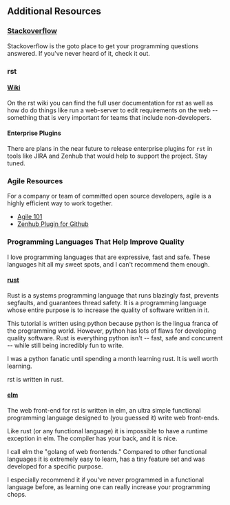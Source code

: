 ## Additional Resources

### [Stackoverflow][1]
Stackoverflow is the goto place to get your programming questions answered.
If you've never heard of it, check it out.

### rst
#### [Wiki][2]
On the rst wiki you can find the full user documentation for
rst as well as how do do things like run a web-server to
edit requirements on the web -- something that is
very important for teams that include non-developers.

#### Enterprise Plugins
There are plans in the near future to release enterprise plugins for
`rst` in tools like JIRA and Zenhub that would help to support the project.
Stay tuned.

### Agile Resources
For a company or team of committed open source developers,
agile is a highly efficient way to work together.

- [Agile 101][20]
- [Zenhub Plugin for Github][21]

### Programming Languages That Help Improve Quality
I love programming languages that are expressive, fast and safe.
These languages hit all my sweet spots, and I can't recommend them
enough.

#### [rust][40]
Rust is a systems programming language that runs blazingly fast, prevents
segfaults, and guarantees thread safety. It is a programming language whose entire
purpose is to increase the quality of software written in it.

This tutorial is written using python because python is the lingua franca
of the programming world. However, python has lots of flaws for
developing quality software. Rust is everything python isn't -- fast,
safe and concurrent -- while still being incredibly fun to write.

I was a python fanatic until spending a month learning rust. It is
well worth learning.

rst is written in rust.

#### [elm][41]
The web front-end for rst is written in elm, an ultra simple functional
programming language designed to (you guessed it) write web front-ends.

Like rust (or any functional language) it is impossible
to have a runtime exception in elm. The compiler has your back,
and it is nice.

I call elm the "golang of web frontends." Compared to other functional
languages it is extremely easy to learn, has a tiny feature set and
was developed for a specific purpose.

I especially recommend it if you've never programmed in a functional
language before, as learning one can really increase your programming
chops.

[1]: http://stackoverflow.com/
[2]: https://github.com/vitiral/rst/wiki

[20]: https://www.agilealliance.org/agile101/
[21]: https://www.zenhub.com/
[40]: https://www.rust-lang.org/en-US/
[41]: http://elm-lang.org/

